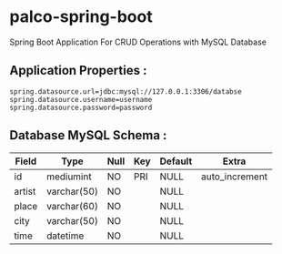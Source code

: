 # palco-spring-boot

Spring Boot Application For CRUD Operations with MySQL Database

## Application Properties :
```
spring.datasource.url=jdbc:mysql://127.0.0.1:3306/databse
spring.datasource.username=username
spring.datasource.password=password
```
## Database MySQL Schema :

| Field  | Type        | Null | Key | Default | Extra          |
|--------|-------------|------|-----|---------|----------------|
| id     | mediumint   | NO   | PRI | NULL    | auto_increment |
| artist | varchar(50) | NO   |     | NULL    |                |
| place  | varchar(60) | NO   |     | NULL    |                |
| city   | varchar(50) | NO   |     | NULL    |                |
| time   | datetime    | NO   |     | NULL    |                |
